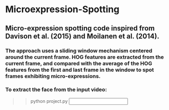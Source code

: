 # Microexpression-Spotting

## Micro-expression spotting code inspired from Davison et al. (2015) and Moilanen et al. (2014).

### The approach uses a sliding window mechanism centered around the current frame. HOG features are extracted from the current frame, and compared with the average of the HOG features from the first and last frame in the window to spot frames exhibiting micro-expressions.

### To extract the face from the input video:
>>python project.py <input video>

###
